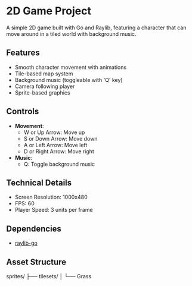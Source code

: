 # 2D Game Project

A simple 2D game built with Go and Raylib, featuring a character that can move around in a tiled world with background music.

## Features

- Smooth character movement with animations
- Tile-based map system
- Background music (toggleable with 'Q' key)
- Camera following player
- Sprite-based graphics

## Controls

- **Movement**: 
  - W or Up Arrow: Move up
  - S or Down Arrow: Move down
  - A or Left Arrow: Move left
  - D or Right Arrow: Move right
- **Music**: 
  - Q: Toggle background music

## Technical Details

- Screen Resolution: 1000x480
- FPS: 60
- Player Speed: 3 units per frame

## Dependencies

- [raylib-go](https://github.com/gen2brain/raylib-go)

## Asset Structure

sprites/
├── tilesets/
│   └── Grass
